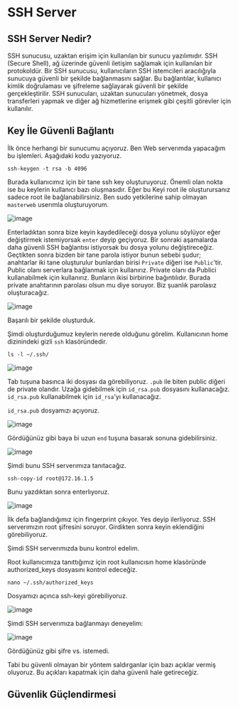 # SSH Server

## SSH Server Nedir?

SSH sunucusu, uzaktan erişim için kullanılan bir sunucu yazılımıdır. SSH (Secure Shell), ağ üzerinde güvenli iletişim sağlamak için kullanılan bir protokoldür. Bir SSH sunucusu, kullanıcıların SSH istemcileri aracılığıyla sunucuya güvenli bir şekilde bağlanmasını sağlar. Bu bağlantılar, kullanıcı kimlik doğrulaması ve şifreleme sağlayarak güvenli bir şekilde gerçekleştirilir. SSH sunucuları, uzaktan sunucuları yönetmek, dosya transferleri yapmak ve diğer ağ hizmetlerine erişmek gibi çeşitli görevler için kullanılır. 


## Key İle Güvenli Bağlantı

İlk önce herhangi bir sunucumu açıyoruz. Ben Web serverımda yapacağım bu işlemleri. Aşağıdaki kodu yazıyoruz.

```
ssh-keygen -t rsa -b 4096
```

Burada kullanıcımız için bir tane ssh key oluşturuyoruz. Önemli olan nokta ise bu keylerin kullanıcı bazı oluşmasıdır. Eğer bu Keyi root ile oluşturursanız sadece root ile bağlanabilirsiniz. Ben sudo yetkilerine sahip olmayan `masterweb` userımla oluşturuyorum.


![image](https://github.com/ugurcomptech/SSH-Server/assets/133202238/3609aea6-f618-4d7c-8693-419dec6be7f2)

Enterladıktan sonra bize keyin kaydedileceği dosya yolunu söylüyor eğer değiştirmek istemiyorsak `enter` deyip geçiyoruz. Bir sonraki aşamalarda daha güvenli SSH bağlantısı istiyorsak bu dosya yolunu değiştireceğiz. Geçtikten sonra bizden bir tane parola istiyor bunun sebebi şudur; anahtarlar iki tane oluşturulur bunlardan birisi `Private` diğeri ise `Public`'tir. Public olanı serverlara bağlanmak için kullanırız. Private olanı da Publici kullanabilmek için kullanırız. Bunların ikisi birbirine bağıntılıdır. Burada private anahtarının parolası olsun mu diye soruyor. Biz şuanlık parolasız oluşturacağız. 

![image](https://github.com/ugurcomptech/SSH-Server/assets/133202238/2b13d3cc-c538-4a46-8583-a72de78bb72f)

Başarılı bir şekilde oluşturduk.

Şimdi oluşturduğumuz keylerin nerede olduğunu görelim. Kullanıcının home dizinindeki gizli `ssh` klasöründedir. 

```
ls -l ~/.ssh/
```

![image](https://github.com/ugurcomptech/SSH-Server/assets/133202238/243e4a75-8249-4a6c-922b-cb2da776d4d6)


Tab tuşuna basınca iki dosyası da görebiliyoruz. `.pub` ile biten public  diğeri de private olandır. Uzağa gidebilmek için `id_rsa.pub` dosyasını kullanacağız. `id_rsa.pub` kullanabilmek için `id_rsa`'yı kullanacağız.

`id_rsa.pub` dosyamızı açıyoruz.


![image](https://github.com/ugurcomptech/SSH-Server/assets/133202238/52557637-1d36-47bd-adf1-601c99f1b27b)


Gördüğünüz gibi baya bi uzun `end` tuşuna basarak sonuna gidebilirsiniz.

![image](https://github.com/ugurcomptech/SSH-Server/assets/133202238/6fd9bc06-6443-4292-9f07-1428509ef707)


Şimdi bunu SSH serverımıza tanıtacağız.

```
ssh-copy-id root@172.16.1.5
```

Bunu yazdıktan sonra enterlıyoruz.

![image](https://github.com/ugurcomptech/SSH-Server/assets/133202238/dcd4d0aa-14c1-43d4-857c-c8f8521bd4b1)

İlk defa bağlandığımız için fingerprint çıkıyor. Yes deyip ilerliyoruz. SSH serverımızın root şifresini soruyor. Girdikten sonra keyin eklendiğini görebiliyoruz.


Şimdi SSH serverımızda bunu kontrol edelim.

Root kullanıcımıza tanıttığımız için root kullanıcısın home klasöründe authorized_keys dosyasını kontrol edeceğiz.

```
nano ~/.ssh/authorized_keys
```

Dosyamızı açınca ssh-keyi görebiliyoruz.

![image](https://github.com/ugurcomptech/SSH-Server/assets/133202238/7941d146-7d04-477e-b175-af70882729b0)

Şimdi SSH serverımıza bağlanmayı deneyelim:

![image](https://github.com/ugurcomptech/SSH-Server/assets/133202238/7d3c1c70-3313-4984-b9f6-334073a3b55f)

Gördüğünüz gibi şifre vs. istemedi.


Tabi bu güvenli olmayan bir yöntem saldırganlar için bazı açıklar vermiş oluyoruz. Bu açıkları kapatmak için daha güvenli hale getireceğiz.

## Güvenlik Güçlendirmesi










